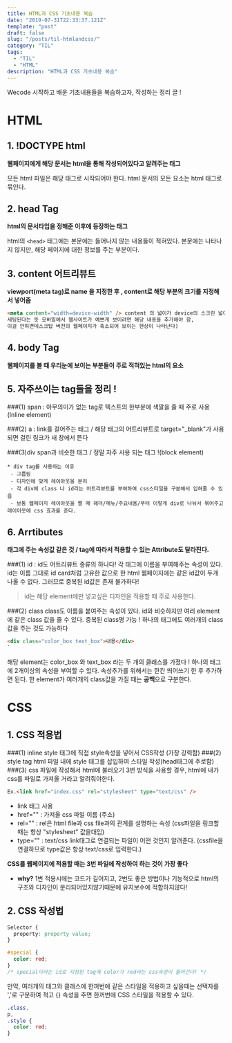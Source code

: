 ```yaml
---
title: HTML과 CSS 기초내용 복습
date: "2019-07-31T22:33:37.121Z"
template: "post"
draft: false
slug: "/posts/til-htmlandcss/"
category: "TIL"
tags:
  - "TIL"
  - "HTML"
description: "HTML과 CSS 기초내용 복습"
---
```


Wecode 시작하고 배운 기초내용들을 복습하고자, 작성하는 정리 글 !

# HTML

## 1. !DOCTYPE html

**웹페이지에게 해당 문서는 html을 통해 작성되어있다고 알려주는 태그**

모든 html 파일은 해당 태그로 시작되어야 한다.
html 문서의 모든 요소는 html 태그로 묶인다.

## 2. head Tag

**html의 문서타입을 정해준 이후에 등장하는 태그**

html의 `<head>` 태그에는 본문에는 들어나지 않는 내용들이 적혀있다.
본문에는 나타나지 않지만, 해당 페이지에 대한 정보를 주는 부분이다.

## 3. content 어트리뷰트

**viewport(meta tag)로 name 을 지정한 후 , content로 해당 부분의 크기를 지정해서 넣어줌**

```html
<meta content="width=device-width" /> content 의 넓이가 device의 스크린 넓이로
세팅된다는 뜻 모바일에서 웹사이트가 예쁘게 보이려면 해당 내용을 추가해야 함,
이걸 안하면데스크탑 버전의 웹페이지가 축소되어 보이는 현상이 나타난다)
```

## 4. body Tag

**웹페이지를 볼 때 우리눈에 보이는 부분들이 주로 적혀있는 html의 요소**

## 5. 자주쓰이는 tag들을 정리 !

###(1) span
: 아무의미가 없는 tag로 텍스트의 한부분에 색깔을 줄 때 주로 사용(Inline element)

###(2) a
: link를 걸어주는 태그 / 해당 태그의 어트리뷰트로 target="\_blank"가 사용되면 걸린 링크가 새 창에서 뜬다

###(3)div
span과 비슷한 태그 / 정말 자주 사용 되는 태그 !(block element)

```
* div tag를 사용하는 이유
 - 그룹핑
 - 디자인에 맞게 레이아웃을 분리
 - 각 div에 class 나 id라는 어트리뷰트를 부여하여 css스타일을 구분해서 입혀줄 수 있음
 - 보통 웹페이지 레이아웃을 짤 때 헤더/메뉴/주요내용/푸터 이렇게 div로 나눠서 묶어주고 레이아웃에 css 효과를 준다.
```

## 6. Arrtibutes

**태그에 주는 속성값 같은 것 / tag에 따라서 적용할 수 있는 Attribute도 달라진다.**

###(1) id
: id도 어트리뷰트 종류의 하나다! 각 태그에 이름을 부여해주는 속성이 있다.
id는 이름 그대로 id card처럼 고유한 값으로 한 html 웹페이지에는 같은 id값이
두개 나올 수 없다. 그러므로 중복된 id값은 존재 불가하다!

> id는 해당 element에만 넣고싶은 디자인을 적용할 때 주로 사용한다.

###(2) class
class도 이름을 붙여주는 속성이 있다. id와 비슷하지만 여러 element에
같은 class 값을 줄 수 있다. 중복된 class명 가능 !
하나의 태그에도 여러개의 class 값을 주는 것도 가능하다

```html
<div class="color_box text_box">내용</div>
`
```

해당 element는 color_box 와 text_box 라는 두 개의 클래스를 가졌다 !
하나의 태그에 2개이상의 속성을 부여할 수 있다.
속성추가를 위해서는 한칸 띄어쓰기 한 후 추가하면 된다.
한 element가 여러개의 class값을 가질 때는 **공백**으로 구분한다.

# CSS

## 1. CSS 적용법

###(1) inline style
태그에 직접 style속성을 넣어서 CSS작성 (가장 강력함)
###(2) style tag
html 파일 내에 style 태그를 삽입하여 스타일 작성(head태그에 주로함)
###(3) css 파일에 작성해서 html에 불러오기
3번 방식을 사용할 경우, html에 내가 css를 파일로 가져올 거라고 알려줘야한다.

```html
Ex.<link href="index.css" rel="stylesheet" type="text/css" />
```

- link 태그 사용
- href="" : 가져올 css 파일 이름 (주소)
- rel="" : rel은 html file과 css file과의 관계를 설명하는 속성 (css파일을 링크할 때는 항상 "stylesheet" 값을대입)
- type="" : text/css link태그로 연결되는 파일이 어떤 것인지 알려준다. (cssfile을 연결하므로 type값은 항상 text/css로 입력한다.)

**CSS를 웹페이지에 적용할 때는 3번 파일에 작성하여 하는 것이 가장 좋다**

- **why?**
  1번 적용시에는 코드가 길어지고, 2번도 좋은 방법이나 기능적으로 html의 구조와 디자인이 분리되어있지않기때문에 유지보수에 적합하지않다!

## 2. CSS 작성법

```css
Selector {
  property: property value;
}

#special {
  color: red;
}
/* special이라는 id로 지정된 tag에 color가 red라는 css속성이 들어간다! */
```

만약, 여러개의 태그와 클래스에 한꺼번에 같은 스타일을 적용하고 싶을때는 선택자를 ','로 구분하여 적고
{} 속성을 주면 한꺼번에 CSS 스타일을 적용할 수 있다.

```css
.class,
p,
.style {
  color: red;
}
```
